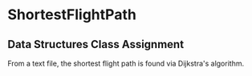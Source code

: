 # ShortestFlightPath
## Data Structures Class Assignment
 From a text file, the shortest flight path is found via Dijkstra's algorithm.
